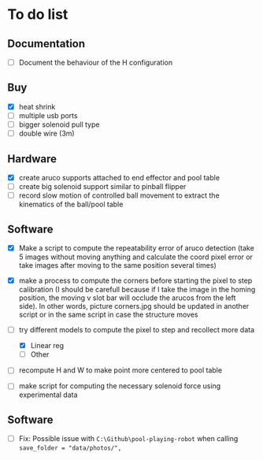 # To do list



## Documentation
- [ ] Document the behaviour of the H configuration

## Buy
- [x] heat shrink
- [ ] multiple usb ports
- [ ] bigger solenoid pull type
- [ ] double wire (3m)

## Hardware
- [x] create aruco supports attached to end effector and pool table
- [ ] create big solenoid support similar to pinball flipper
- [ ] record slow motion of controlled ball movement to extract the kinematics of the ball/pool table

## Software
- [x] Make a script to compute the repeatability error of aruco detection (take 5 images without moving anything and calculate the coord pixel error or take images after moving to the same position several times)
- [x] make a process to compute the corners before starting the pixel to step calibration (I should be carefull because if I take the image in the homing position, the moving v slot bar will occlude the arucos from the left side). In other words, picture corners.jpg should be updated in another script or in the same script in case the structure moves
- [ ] try different models to compute the pixel to step and recollect more data
    - [x] Linear reg
    - [ ] Other
- [ ] recompute H and W to make point more centered to pool table
- [ ] make script for computing the necessary solenoid force using experimental data


## Software

- [ ] Fix: Possible issue with `C:\Github\pool-playing-robot` when calling `save_folder = "data/photos/",`

